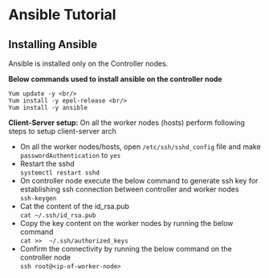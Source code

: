 # Ansible Tutorial

## Installing Ansible

Ansible is installed only on the Controller nodes.

**Below commands used to install ansible on the controller node**

```
Yum update -y <br/>
Yum install -y epel-release <br/>
Yum install -y ansible
```

**Client-Server setup:** On all the worker nodes (hosts) perform following steps to setup client-server arch

- On all the worker nodes/hosts, open `/etc/ssh/sshd_config` file and make `passwordAuthentication` to `yes`
- Restart the sshd <br/>
  `systemctl restart sshd`
- On controller node execute the below command to generate ssh key for establishing ssh connection between controller and worker nodes <br/>
  `ssh-keygen`
- Cat the content of the id_rsa.pub <br/>
  `cat ~/.ssh/id_rsa.pub`
- Copy the key content on the worker nodes by running the below command <br/>
  `cat >>  ~/.ssh/authorized_keys`
- Confirm the connectivity by running the below command on the controller node <br/>
  `ssh root@<ip-of-worker-node>`






